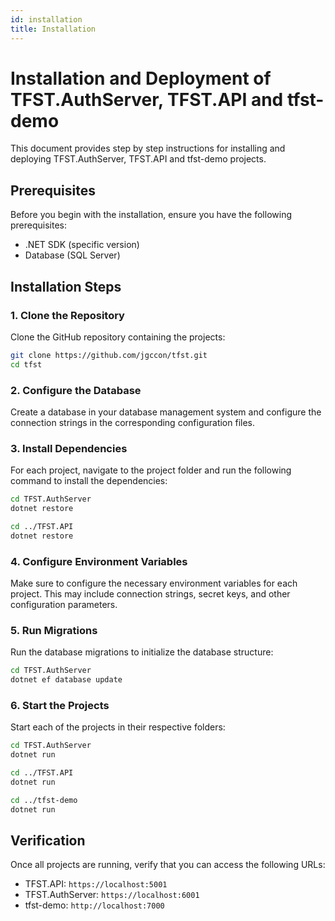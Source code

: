 ```yaml
---
id: installation
title: Installation
---
```


# Installation and Deployment of TFST.AuthServer, TFST.API and tfst-demo

This document provides step by step instructions for installing and deploying TFST.AuthServer, TFST.API and tfst-demo projects.

## Prerequisites

Before you begin with the installation, ensure you have the following prerequisites:

- .NET SDK (specific version)
- Database (SQL Server)

## Installation Steps

### 1. Clone the Repository

Clone the GitHub repository containing the projects:

```bash
git clone https://github.com/jgccon/tfst.git
cd tfst
```

### 2. Configure the Database

Create a database in your database management system and configure the connection strings in the corresponding configuration files.

### 3. Install Dependencies

For each project, navigate to the project folder and run the following command to install the dependencies:

```bash
cd TFST.AuthServer
dotnet restore

cd ../TFST.API
dotnet restore
```

### 4. Configure Environment Variables

Make sure to configure the necessary environment variables for each project. This may include connection strings, secret keys, and other configuration parameters.

### 5. Run Migrations

Run the database migrations to initialize the database structure:

```bash
cd TFST.AuthServer
dotnet ef database update
```

### 6. Start the Projects

Start each of the projects in their respective folders:

```bash
cd TFST.AuthServer
dotnet run

cd ../TFST.API
dotnet run

cd ../tfst-demo
dotnet run
```

## Verification

Once all projects are running, verify that you can access the following URLs:

- TFST.API: `https://localhost:5001`
- TFST.AuthServer: `https://localhost:6001`
- tfst-demo: `http://localhost:7000`
